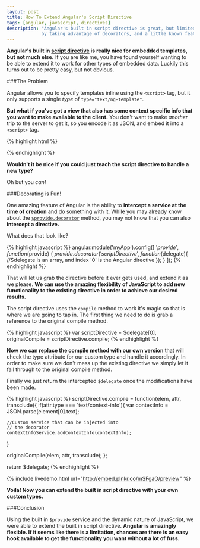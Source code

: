 ```yaml
---
layout: post
title: How To Extend Angular's Script Directive
tags: [angular, javascript, directives]
description: "Angular's built in script directive is great, but limited. However, we can extend the built in directive
             by taking advantage of decorators, and a little known feature in Angular."
---
```


**Angular's built in [script directive][1] is really nice for embedded templates, but not much else.** If you are like me, you
have found yourself wanting to be able to extend it to work for other types of embedded data. Luckily this turns out
to be pretty easy, but not obvious.

###The Problem

Angular allows you to specify templates inline using the `<script>` tag, but it only supports a single *type* of
`type="text/ng-template"`.

**But what if you've got a view that also has some context specific info that you want to make available to the client.**
You don't want to make *another* trip to the server to get it, so you encode it as JSON, and embed it into a `<script>` tag.

{% highlight html %}
<script type="text/context-info">
{
   "name":"foo-view",
   "id":34,
   "tags":[
      "angular",
      "javascript",
      "directives"
   ]
}
</script>
{% endhighlight %}

**Wouldn't it be nice if you could just teach the script directive to handle a new type?**

Oh but you *can!*

###Decorating is Fun!

One amazing feature of Angular is the ability to **intercept a service at the time of creation** and do something with it.
While you may already know about the [`$provide.decorator`][2] method, you may not know that you can also **intercept a directive.**

What does that look like?

{% highlight javascript %}
angular.module('myApp').config([
    '$provide',
    function ($provide) {
        $provide.decorator('scriptDirective', function($delegate){
          //$delegate is an array, and index '0' is the Angular directive
        });
    }
]);
{% endhighlight %}

That will let us grab the directive before it ever gets used, and extend it as we please. **We can use the amazing flexibility
of JavaScript to add new functionality to the existing directive in order to achieve our desired results.**

The script directive uses the `compile` method to work it's magic so that is where we are going to tap in. The first thing
we need to do is grab a reference to the original compile method.

{% highlight javascript %}
var scriptDirective = $delegate[0],
    originalCompile = scriptDirective.compile;
{% endhighlight %}

**Now we can replace the compile method with our own version** that will check the type attribute for our custom type
and handle it accordingly. In order to make sure we don't mess up the existing directive we simply let it fall through
to the original compile method.

Finally we just return the intercepted `$delegate` once the modifications have been made.

{% highlight javascript %}
scriptDirective.compile = function(elem, attr, transclude){
  if(attr.type === 'text/context-info'){
    var contextInfo = JSON.parse(element[0].text);

    //Custom service that can be injected into
    // the decorator
    contextInfoService.addContextInfo(contextInfo);
  }

  originalCompile(elem, attr, transclude);
};

return $delegate;
{% endhighlight %}

{% include livedemo.html url="http://embed.plnkr.co/mSFgaO/preview" %}

**Voila! Now you can extend the built in script directive with your own custom types.**

###Conclusion

Using the built in `$provide` service and the dynamic nature of JavaScript, we were able to extend the built in
script directive. **Angular is amazingly flexible. If it seems like there is a limitation, chances are there
is an easy hook available to get the functionality you want without a lot of fuss.**

[1]:http://docs.angularjs.org/api/ng/directive/script
[2]:http://docs.angularjs.org/api/auto/object/$provide#decorator